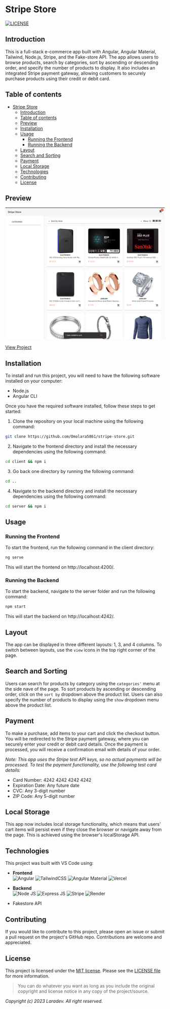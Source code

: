 # Stripe Store

[![LICENSE](https://img.shields.io/badge/License-MIT-yellow.svg?style=flat-square)](https://opensource.org/licenses/MIT)

## Introduction
This is a full-stack e-commerce app built with Angular, Angular Material, Tailwind, Node.js, Stripe, and the Fake-store API. The app allows users to browse products, search by categories, sort by ascending or descending order, and specify the number of products to display. It also includes an integrated Stripe payment gateway, allowing customers to securely purchase products using their credit or debit card.


## Table of contents
- [Stripe Store](#stripe-store)
  - [Introduction](#introduction)
  - [Table of contents](#table-of-contents)
  - [Preview](#preview)
  - [Installation](#installation)
  - [Usage](#usage)
    - [Running the Frontend](#running-the-frontend)
    - [Running the Backend](#running-the-backend)
  - [Layout](#layout)
  - [Search and Sorting](#search-and-sorting)
  - [Payment](#payment)
  - [Local Storage](#local-storage)
  - [Technologies](#technologies)
  - [Contributing](#contributing)
  - [License](#license)

## Preview

![The homepage that shows where users can add product to cart](/client/src/assets/preview.png "Project Homepage")


[View Project](https://stripestore.vercel.app "Live link")

## Installation
To install and run this project, you will need to have the following software installed on your computer:

- Node.js
- Angular CLI

Once you have the required software installed, follow these steps to get started:

1. Clone the repository on your local machine using the following command:

```bash
git clone https://github.com/Omolara5861/stripe-store.git
```

2. Navigate to the frontend directory and install the necessary dependencies using the following command:

```bash
cd client && npm i
```

3. Go back one directory by running the following command:
```bash
cd ..
```

4. Navigate to the backend directory and install the necessary dependencies using the following command:

```bash
cd server && npm i
```

## Usage
### Running the Frontend

To start the frontend, run the following command in the client directory:

```bash
ng serve
```

This will start the frontend on http://localhost:4200/.

### Running the Backend

To start the backend, navigate to the server folder and run the following command:

```cmd
npm start
```

This will start the backend on http://localhost:4242/.

## Layout
The app can be displayed in three different layouts: 1, 3, and 4 columns. To switch between layouts, use the `view` icons in the top right corner of the page.

## Search and Sorting
Users can search for products by category using the `categories'` menu at the side nave of the page. To sort products by ascending or descending order, click on the `sort by` dropdown above the product list. Users can also specify the number of products to display using the `show` dropdown menu above the product list.

## Payment
To make a purchase, add items to your cart and click the checkout button. You will be redirected to the Stripe payment gateway, where you can securely enter your credit or debit card details. Once the payment is processed, you will receive a confirmation email with details of your order.

*Note: This app uses the Stripe test API keys, so no actual payments will be processed. To test the payment functionality, use the following test card details:*

- Card Number: 4242 4242 4242 4242
- Expiration Date: Any future date
- CVC: Any 3-digit number
- ZIP Code: Any 5-digit number

## Local Storage
This app now includes local storage functionality, which means that users' cart items will persist even if they close the browser or navigate away from the page. This is achieved using the browser's localStorage API.

## Technologies
This project was built with VS Code using:
* __Frontend__<br/>
      ![Angular](https://img.shields.io/badge/angular-%23DD0031.svg?style=for-the-badge&logo=angular&logoColor=white)
      ![TailwindCSS](https://img.shields.io/badge/tailwindcss-%2338B2AC.svg?style=for-the-badge&logo=tailwind-css&logoColor=white)
      ![Angular Material](https://img.shields.io/badge/angular_material-%23323330.svg?style=for-the-badge&logo=angular&logoColor=%23F7DF1E)
      ![Vercel](https://img.shields.io/badge/vercel-%23000000.svg?style=for-the-badge&logo=vercel&logoColor=white)

* __Backend__<br/>
        ![Node JS](https://img.shields.io/badge/node.js-3670A0?style=for-the-badge&logo=node.js&logoColor=ffdd54)
        ![Express JS](https://img.shields.io/badge/express_js-%23092E20.svg?style=for-the-badge&logo=express&logoColor=white)
        ![Stripe](https://img.shields.io/badge/stripe-%23092E20.svg?style=for-the-badge&logo=stripe&logoColor=white)
        ![Render](https://img.shields.io/badge/Render-%46E3B7.svg?style=for-the-badge&logo=render&logoColor=white)
- Fakestore API

## Contributing
If you would like to contribute to this project, please open an issue or submit a pull request on the project's GitHub repo. Contributions are welcome and appreciated.

## License
This project is licensed under the
[MIT license](https://opensource.org/licenses/MIT).
Please see the [LICENSE file](LICENSE.md) for more information.

> You can do whatever you want as long as you include the original copyright and
> license notice in any copy of the project/source.


*Copyright (c) 2023 Laradev. All right reserved.*